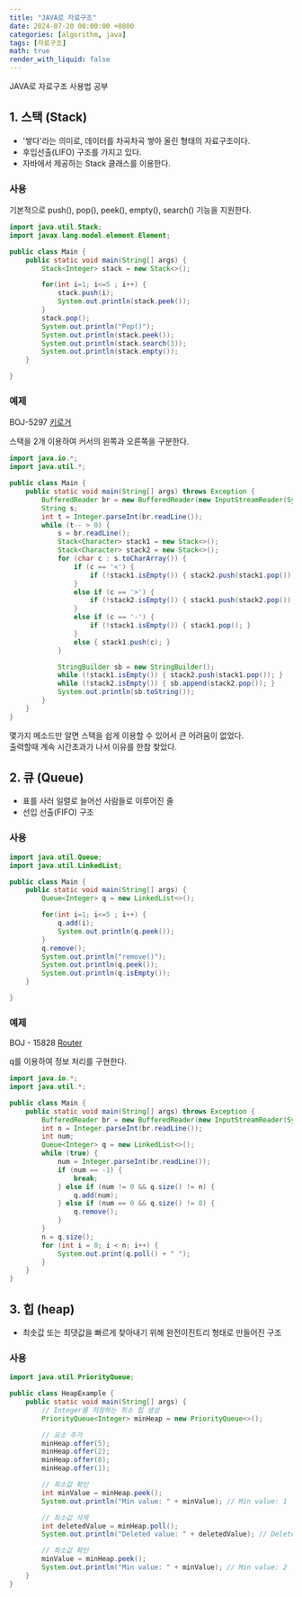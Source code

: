 ```yaml
---
title: "JAVA로 자료구조"
date: 2024-07-20 00:00:00 +0800
categories: [algorithm, java]
tags: [자료구조]
math: true
render_with_liquid: false
---
```



JAVA로 자료구조 사용법 공부

## 1. 스택 (Stack)

- '쌓다'라는 의미로, 데이터를 차곡차곡 쌓아 올린 형태의 자료구조이다.
- 후입선출(LIFO) 구조를 가지고 있다.
- 자바에서 제공하는 Stack 클래스를 이용한다.

### 사용
기본적으로 push(), pop(), peek(), empty(), search() 기능을 지원한다.

```java
import java.util.Stack;
import javax.lang.model.element.Element;

public class Main {
    public static void main(String[] args) {
        Stack<Integer> stack = new Stack<>();

        for(int i=1; i<=5 ; i++) {
            stack.push(i);
            System.out.println(stack.peek());
        }
        stack.pop();
        System.out.println("Pop()");
        System.out.println(stack.peek());
        System.out.println(stack.search(3));
        System.out.println(stack.empty());
    }

}
```

### 예제

BOJ-5297 [키로거](https://www.acmicpc.net/problem/5397)

스택을 2개 이용하여 커서의 왼쪽과 오른쪽을 구분한다.


```java
import java.io.*;
import java.util.*;

public class Main {
    public static void main(String[] args) throws Exception {
        BufferedReader br = new BufferedReader(new InputStreamReader(System.in));
        String s;
        int t = Integer.parseInt(br.readLine());
        while (t-- > 0) {
            s = br.readLine();
            Stack<Character> stack1 = new Stack<>();
            Stack<Character> stack2 = new Stack<>();
            for (char c : s.toCharArray()) {
                if (c == '<') {
                    if (!stack1.isEmpty()) { stack2.push(stack1.pop()); }
                }
                else if (c == '>') {
                    if (!stack2.isEmpty()) { stack1.push(stack2.pop()); }
                }
                else if (c == '-') {
                    if (!stack1.isEmpty()) { stack1.pop(); }
                }
                else { stack1.push(c); }
            }

            StringBuilder sb = new StringBuilder();
            while (!stack1.isEmpty()) { stack2.push(stack1.pop()); }
            while (!stack2.isEmpty()) { sb.append(stack2.pop()); }
            System.out.println(sb.toString());
        }
    }
}
```

몇가지 메소드만 알면 스택을 쉽게 이용할 수 있어서 큰 어려움이 없었다.<br>
출력할때 계속 시간초과가 나서 이유를 한참 찾았다.

## 2. 큐 (Queue)

- 표를 사러 일렬로 늘어선 사람들로 이루어진 줄
- 선입 선출(FIFO) 구조

### 사용

```java
import java.util.Queue;
import java.util.LinkedList;

public class Main {
    public static void main(String[] args) {
        Queue<Integer> q = new LinkedList<>();

        for(int i=1; i<=5 ; i++) {
            q.add(i);
            System.out.println(q.peek());
        }
        q.remove();
        System.out.println("remove()");
        System.out.println(q.peek());
        System.out.println(q.isEmpty());
    }

}
```

### 예제

BOJ - 15828 [Router](https://www.acmicpc.net/problem/15828)

q를 이용하여 정보 처리를 구현한다.

```java
import java.io.*;
import java.util.*;

public class Main {
    public static void main(String[] args) throws Exception {
        BufferedReader br = new BufferedReader(new InputStreamReader(System.in));
        int n = Integer.parseInt(br.readLine());
        int num;
        Queue<Integer> q = new LinkedList<>();
        while (true) {
            num = Integer.parseInt(br.readLine());
            if (num == -1) {
                break;
            } else if (num != 0 && q.size() != n) {
                q.add(num);
            } else if (num == 0 && q.size() != 0) {
                q.remove();
            }
        }
        n = q.size();
        for (int i = 0; i < n; i++) {
            System.out.print(q.poll() + " ");
        }
    }
}
```

## 3. 힙 (heap)

- 최솟값 또는 최댓값을 빠르게 찾아내기 위해 완전이진트리 형태로 만들어진 구조

### 사용

```java
import java.util.PriorityQueue;

public class HeapExample {
    public static void main(String[] args) {
        // Integer를 저장하는 최소 힙 생성
        PriorityQueue<Integer> minHeap = new PriorityQueue<>();

        // 요소 추가
        minHeap.offer(5);
        minHeap.offer(2);
        minHeap.offer(8);
        minHeap.offer(1);

        // 최소값 확인
        int minValue = minHeap.peek();
        System.out.println("Min value: " + minValue); // Min value: 1

        // 최소값 삭제
        int deletedValue = minHeap.poll();
        System.out.println("Deleted value: " + deletedValue); // Deleted value: 1

        // 최소값 확인
        minValue = minHeap.peek();
        System.out.println("Min value: " + minValue); // Min value: 2
    }
}
```